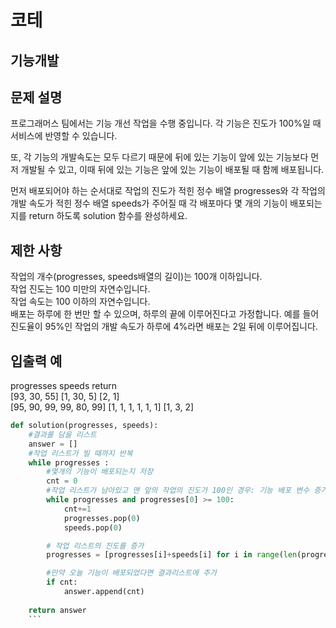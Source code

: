 # 코테

## 기능개발

## 문제 설명
프로그래머스 팀에서는 기능 개선 작업을 수행 중입니다.   각 기능은 진도가 100%일 때 서비스에 반영할 수 있습니다.  

또, 각 기능의 개발속도는 모두 다르기 때문에 뒤에 있는 기능이 앞에 있는 기능보다 먼저 개발될 수 있고, 이때 뒤에 있는 기능은 앞에 있는 기능이 배포될 때 함께 배포됩니다.  

먼저 배포되어야 하는 순서대로 작업의 진도가 적힌 정수 배열 progresses와 각 작업의 개발 속도가 적힌 정수 배열 speeds가 주어질 때 각 배포마다 몇 개의 기능이 배포되는지를 return 하도록 solution 함수를 완성하세요.

## 제한 사항
작업의 개수(progresses, speeds배열의 길이)는 100개 이하입니다.  
작업 진도는 100 미만의 자연수입니다.  
작업 속도는 100 이하의 자연수입니다.  
배포는 하루에 한 번만 할 수 있으며, 하루의 끝에 이루어진다고 가정합니다. 예를 들어 진도율이 95%인 작업의 개발 속도가 하루에 4%라면 배포는 2일 뒤에 이루어집니다.  

## 입출력 예
progresses	speeds	return  
[93, 30, 55]	[1, 30, 5]	[2, 1]  
[95, 90, 99, 99, 80, 99]	[1, 1, 1, 1, 1, 1]	[1, 3, 2]

```python
def solution(progresses, speeds):
    #결과를 담을 리스트
    answer = []
    #작업 리스트가 빌 때까지 반복
    while progresses :
        #몇개의 기능이 배포되는지 저장 
        cnt = 0
        #작업 리스트가 남아있고 맨 앞의 작업의 진도가 100인 경우: 기능 배포 변수 증가. 해당 작업과 작업 속도를 리스트에서 제거
        while progresses and progresses[0] >= 100:
            cnt+=1
            progresses.pop(0)
            speeds.pop(0)

        # 작업 리스트의 진도를 증가
        progresses = [progresses[i]+speeds[i] for i in range(len(progresses))]

        #만약 오늘 기능이 배포되었다면 결과리스트에 추가
        if cnt:
            answer.append(cnt)
    
    return answer
    ```